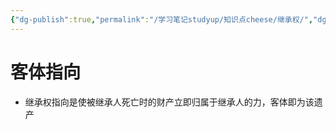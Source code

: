 ```yaml
---
{"dg-publish":true,"permalink":"/学习笔记studyup/知识点cheese/继承权/","dgPassFrontmatter":true,"created":"2024-07-12T15:56:10.418+08:00","updated":"2024-09-11T12:08:28.078+08:00"}
---
```


# 客体指向
- 继承权指向是使被继承人死亡时的财产立即归属于继承人的力，客体即为该遗产